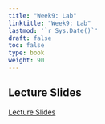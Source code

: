 ```yaml
---
title: "Week9: Lab"
linktitle: "Week9: Lab"
lastmod: '`r Sys.Date()`'
draft: false
toc: false
type: book
weight: 90
---
```


## Lecture Slides

[Lecture Slides](Lab.zip)


